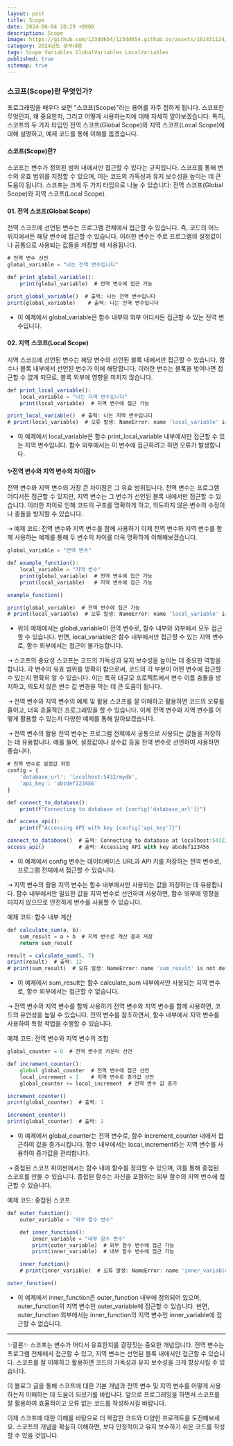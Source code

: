 ```yaml
---
layout: post
title: Scope
date: 2024-06-04 10:29 +0900
description: Scope
image: https://github.com/123dd654/123dd654.github.io/assets/161431124/4d500b6f-80ce-4566-9f13-f861f80b263a
category: 2024년도 공부내용
tags: Scope Variables GlobalVariables LocalVariables
published: true
sitemap: true
---
```


### 스코프(Scope)란 무엇인가?

프로그래밍을 배우다 보면 "스코프(Scope)"라는 용어를 자주 접하게 됩니다.
스코프란 무엇인지, 왜 중요한지, 그리고 어떻게 사용하는지에 대해 자세히 알아보겠습니다.
특히, 스코프의 두 가지 타입인 전역 스코프(Global Scope)와 지역 스코프(Local Scope)에 대해 설명하고,
예제 코드를 통해 이해를 돕겠습니다.

#### 스코프(Scope)란?

스코프는 변수가 정의된 범위 내에서만 접근할 수 있다는 규칙입니다.
스코프를 통해 변수의 유효 범위를 지정할 수 있으며, 이는 코드의 가독성과 유지 보수성을 높이는 데 큰 도움이 됩니다.
스코프는 크게 두 가지 타입으로 나눌 수 있습니다: 전역 스코프(Global Scope)와 지역 스코프(Local Scope).

#### 01. 전역 스코프(Global Scope)

전역 스코프에 선언된 변수는 프로그램 전체에서 접근할 수 있습니다.
즉, 코드의 어느 위치에서든 해당 변수에 접근할 수 있습니다.
이러한 변수는 주로 프로그램의 설정값이나 공통으로 사용되는 값들을 저장할 때 사용됩니다.

```javascript
# 전역 변수 선언
global_variable = "나는 전역 변수입니다"

def print_global_variable():
    print(global_variable)  # 전역 변수에 접근 가능

print_global_variable()  # 출력: 나는 전역 변수입니다
print(global_variable)    # 출력: 나는 전역 변수입니다
```

- 이 예제에서 global_variable은 함수 내부와 외부 어디서든 접근할 수 있는 전역 변수입니다.

#### 02. 지역 스코프(Local Scope)

지역 스코프에 선언된 변수는 해당 변수의 선언된 블록 내에서만 접근할 수 있습니다.
함수나 블록 내부에서 선언된 변수가 이에 해당합니다. 이러한 변수는 블록을 벗어나면 접근할 수 없게 되므로, 블록 외부에 영향을 미치지 않습니다.

```javascript
def print_local_variable():
    local_variable = "나는 지역 변수입니다"
    print(local_variable)  # 지역 변수에 접근 가능

print_local_variable()  # 출력: 나는 지역 변수입니다
# print(local_variable)  # 오류 발생: NameError: name 'local_variable' is not defined
```

- 이 예제에서 local_variable은 함수 print_local_variable 내부에서만 접근할 수 있는 지역 변수입니다.
  함수 외부에서는 이 변수에 접근하려고 하면 오류가 발생합니다.

#### ✨전역 변수와 지역 변수의 차이점✨

전역 변수와 지역 변수의 가장 큰 차이점은 그 유효 범위입니다.
전역 변수는 프로그램 어디서든 접근할 수 있지만, 지역 변수는 그 변수가 선언된 블록 내에서만 접근할 수 있습니다.
이러한 차이로 인해 코드의 구조를 명확하게 하고, 의도하지 않은 변수의 수정이나 충돌을 방지할 수 있습니다.

⇢ 예제 코드: 전역 변수와 지역 변수를 함께 사용하기
이제 전역 변수와 지역 변수를 함께 사용하는 예제를 통해 두 변수의 차이를 더욱 명확하게 이해해보겠습니다.

```javascript
global_variable = "전역 변수"

def example_function():
    local_variable = "지역 변수"
    print(global_variable)  # 전역 변수에 접근 가능
    print(local_variable)   # 지역 변수에 접근 가능

example_function()

print(global_variable)  # 전역 변수에 접근 가능
# print(local_variable)  # 오류 발생: NameError: name 'local_variable' is not defined
```

- 위의 예제에서는 global_variable이 전역 변수로, 함수 내부와 외부에서 모두 접근할 수 있습니다.
  반면, local_variable은 함수 내부에서만 접근할 수 있는 지역 변수로, 함수 외부에서는 접근이 불가능합니다.

⇢ 스코프의 중요성
스코프는 코드의 가독성과 유지 보수성을 높이는 데 중요한 역할을 합니다.
각 변수의 유효 범위를 명확히 함으로써, 코드의 각 부분이 어떤 변수에 접근할 수 있는지 명확히 알 수 있습니다.
이는 특히 대규모 프로젝트에서 변수 이름 충돌을 방지하고, 의도치 않은 변수 값 변경을 막는 데 큰 도움이 됩니다.

⇢ 전역 변수와 지역 변수의 예제 및 활용
스코프를 잘 이해하고 활용하면 코드의 오류를 줄이고, 더욱 효율적인 프로그래밍을 할 수 있습니다.
이제 전역 변수와 지역 변수를 어떻게 활용할 수 있는지 다양한 예제를 통해 알아보겠습니다.

⇢ 전역 변수의 활용
전역 변수는 프로그램 전체에서 공통으로 사용되는 값들을 저장하는 데 유용합니다. 예를 들어, 설정값이나 상수값 등을 전역 변수로 선언하여 사용하면 좋습니다.

```javascript
# 전역 변수로 설정값 저장
config = {
    'database_url': 'localhost:5432/mydb',
    'api_key': 'abcdef123456'
}

def connect_to_database():
    print(f"Connecting to database at {config['database_url']}")

def access_api():
    print(f"Accessing API with key {config['api_key']}")

connect_to_database()  # 출력: Connecting to database at localhost:5432/mydb
access_api()           # 출력: Accessing API with key abcdef123456
```

- 이 예제에서 config 변수는 데이터베이스 URL과 API 키를 저장하는 전역 변수로, 프로그램 전체에서 접근할 수 있습니다.

⇢ 지역 변수의 활용
지역 변수는 함수 내부에서만 사용되는 값을 저장하는 데 유용합니다.
함수 내부에서만 필요한 값을 지역 변수로 선언하여 사용하면, 함수 외부에 영향을 미치지 않으므로 안전하게 변수를 사용할 수 있습니다.

예제 코드: 함수 내부 계산

```javascript
def calculate_sum(a, b):
    sum_result = a + b  # 지역 변수로 계산 결과 저장
    return sum_result

result = calculate_sum(5, 7)
print(result)  # 출력: 12
# print(sum_result)  # 오류 발생: NameError: name 'sum_result' is not defined
```

- 이 예제에서 sum_result는 함수 calculate_sum 내부에서만 사용되는 지역 변수로, 함수 외부에서는 접근할 수 없습니다.

⇢ 전역 변수와 지역 변수를 함께 사용하기
전역 변수와 지역 변수를 함께 사용하면, 코드의 유연성을 높일 수 있습니다.
전역 변수를 참조하면서, 함수 내부에서 지역 변수를 사용하여 특정 작업을 수행할 수 있습니다.

예제 코드: 전역 변수와 지역 변수의 조합

```javascript
global_counter = 0  # 전역 변수로 카운터 선언

def increment_counter():
    global global_counter  # 전역 변수에 접근 선언
    local_increment = 1    # 지역 변수로 증가값 선언
    global_counter += local_increment  # 전역 변수 값 증가

increment_counter()
print(global_counter)  # 출력: 1

increment_counter()
print(global_counter)  # 출력: 2
```

- 이 예제에서 global_counter는 전역 변수로, 함수 increment_counter 내에서 접근하여 값을 증가시킵니다.
  함수 내부에서는 local_increment라는 지역 변수를 사용하여 증가값을 관리합니다.

⇢ 중첩된 스코프
파이썬에서는 함수 내에 함수를 정의할 수 있으며, 이를 통해 중첩된 스코프를 만들 수 있습니다. 중첩된 함수는 자신을 포함하는 외부 함수의 지역 변수에 접근할 수 있습니다.

예제 코드: 중첩된 스코프

```javascript
def outer_function():
    outer_variable = "외부 함수 변수"

    def inner_function():
        inner_variable = "내부 함수 변수"
        print(outer_variable)  # 외부 함수 변수에 접근 가능
        print(inner_variable)  # 내부 함수 변수에 접근 가능

    inner_function()
    # print(inner_variable)  # 오류 발생: NameError: name 'inner_variable' is not defined

outer_function()
```

- 이 예제에서 inner_function은 outer_function 내부에 정의되어 있으며,
  outer_function의 지역 변수인 outer_variable에 접근할 수 있습니다.
  반면, outer_function 외부에서는 inner_function의 지역 변수인 inner_variable에 접근할 수 없습니다.

---

✨결론✨
스코프는 변수가 어디서 유효한지를 결정짓는 중요한 개념입니다.
전역 변수는 프로그램 전체에서 접근할 수 있고, 지역 변수는 선언된 블록 내에서만 접근할 수 있습니다.
스코프를 잘 이해하고 활용하면 코드의 가독성과 유지 보수성을 크게 향상시킬 수 있습니다.

이 블로그 글을 통해 스코프에 대한 기본 개념과 전역 변수 및 지역 변수를 어떻게 사용하는지 이해하는 데 도움이 되셨기를 바랍니다.
앞으로 프로그래밍을 하면서 스코프를 잘 활용하여 효율적이고 오류 없는 코드를 작성하시길 바랍니다.

이제 스코프에 대한 이해를 바탕으로 더 복잡한 코드와 다양한 프로젝트를 도전해보세요.
스코프의 개념을 확실히 이해하면, 보다 안정적이고 유지 보수하기 쉬운 코드를 작성할 수 있을 것입니다.
